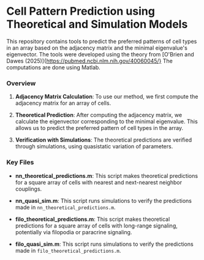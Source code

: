 # Cell Pattern Prediction using Theoretical and Simulation Models

This repository contains tools to predict the preferred patterns of cell types in an array based on the adjacency matrix and the minimal eigenvalue's eigenvector. The tools were developed using the theory from [O'Brien and Dawes (2025)]{https://pubmed.ncbi.nlm.nih.gov/40060045/} The computations are done using Matlab.

### Overview

1. **Adjacency Matrix Calculation**: To use our method, we first compute the adjacency matrix for an array of cells.
   
2. **Theoretical Prediction**: After computing the adjacency matrix, we calculate the eigenvector corresponding to the minimal eigenvalue. This allows us to predict the preferred pattern of cell types in the array.

3. **Verification with Simulations**: The theoretical predictions are verified through simulations, using quasistatic variation of parameters.

### Key Files

- **nn_theoretical_predictions.m**: This script makes theoretical predictions for a square array of cells with nearest and next-nearest neighbor couplings.
- **nn_quasi_sim.m**: This script runs simulations to verify the predictions made in `nn_theoretical_predictions.m`.

- **filo_theoretical_predictions.m**: This script makes theoretical predictions for a square array of cells with long-range signaling, potentially via filopodia or paracrine signaling.
- **filo_quasi_sim.m**: This script runs simulations to verify the predictions made in `filo_theoretical_predictions.m`.

